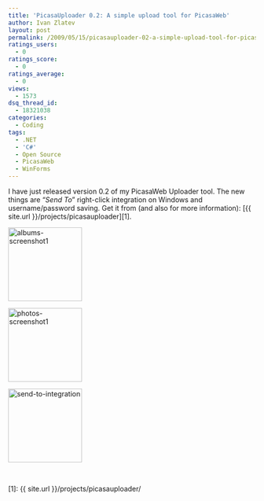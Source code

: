 ```yaml
---
title: 'PicasaUploader 0.2: A simple upload tool for PicasaWeb'
author: Ivan Zlatev
layout: post
permalink: /2009/05/15/picasauploader-02-a-simple-upload-tool-for-picasaweb/
ratings_users:
  - 0
ratings_score:
  - 0
ratings_average:
  - 0
views:
  - 1573
dsq_thread_id:
  - 18321038
categories:
  - Coding
tags:
  - .NET
  - 'C#'
  - Open Source
  - PicasaWeb
  - WinForms
---
```

I have just released version 0.2 of my PicasaWeb Uploader tool. The new things are &#8220;*Send To*&#8221; right-click integration on Windows and username/password saving. Get it from (and also for more information): [{{ site.url }}/projects/picasauploader][1].

<div id='gallery-7' class='gallery galleryid-558 gallery-columns-3 gallery-size-thumbnail'>
  <dl class='gallery-item'>
    <dt class='gallery-icon landscape'>
      <a href='{{ site.url }}/wp-content/uploads/2009/05/albums-screenshot1.png'><img width="150" height="150" src="{{ site.url }}/wp-content/uploads/2009/05/albums-screenshot1-150x150.png" class="attachment-thumbnail" alt="albums-screenshot1" /></a>
    </dt>
  </dl>
  
  <dl class='gallery-item'>
    <dt class='gallery-icon landscape'>
      <a href='{{ site.url }}/wp-content/uploads/2009/05/photos-screenshot1.png'><img width="150" height="150" src="{{ site.url }}/wp-content/uploads/2009/05/photos-screenshot1-150x150.png" class="attachment-thumbnail" alt="photos-screenshot1" /></a>
    </dt>
  </dl>
  
  <dl class='gallery-item'>
    <dt class='gallery-icon portrait'>
      <a href='{{ site.url }}/wp-content/uploads/2009/05/send-to-integration.png'><img width="150" height="150" src="{{ site.url }}/wp-content/uploads/2009/05/send-to-integration-150x150.png" class="attachment-thumbnail" alt="send-to-integration" /></a>
    </dt>
  </dl>
  
  <br style="clear: both" />
</div>

 [1]: {{ site.url }}/projects/picasauploader/